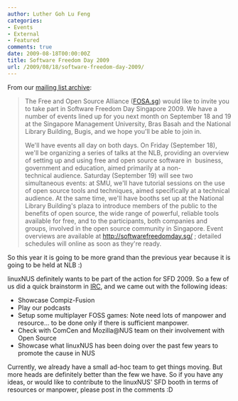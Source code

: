 ```yaml
---
author: Luther Goh Lu Feng
categories:
- Events
- External
- Featured
comments: true
date: 2009-08-18T00:00:00Z
title: Software Freedom Day 2009
url: /2009/08/18/software-freedom-day-2009/
---
```


From our <a href="http://tech.groups.yahoo.com/group/linuxNUS/message/4183">mailing list archive</a>:
<blockquote>The Free and Open Source Alliance (<a href="FOSA.sg">FOSA.sg</a>) would like to invite you  to take part in Software Freedom Day Singapore 2009. We have a number of events lined up for you next month on September 18 and 19 at the Singapore Management University, Bras Basah and the National Library Building, Bugis, and we hope you'll be able to join in.

We'll have events all day on both days. On Friday (September 18),  we'll be organizing a series of talks at the NLB, providing an overview of setting up and using free and open source software in  business, government and education, aimed primarily at a non-technical audience. Saturday (September 19) will see two simultaneous events: at SMU, we'll have tutorial sessions on the use of open source tools and techniques, aimed specifically at a technical audience. At the same time, we'll have booths set up at the National Library Building's plaza to introduce members of the public to the benefits of open source, the wide range of powerful, reliable tools available for free, and to the participants, both companies and groups, involved in the open source community in Singapore. Event overviews are available at <a href="http://softwarefreedomday.sg/">http://softwarefreedomday.sg/ </a>; detailed schedules will online as soon as they're ready.</blockquote>
So this year it is going to be more grand than the previous year because it is going to be held at NLB :)

linuxNUS definitely wants to be part of the action for SFD 2009. So a few of us did a quick brainstorm in <a href="http://linuxnus.org/irc/">IRC</a>, and we came out with the following ideas:
<ul>
	<li>Showcase Compiz-Fusion</li>
	<li>Play our podcasts</li>
	<li>Setup some multiplayer FOSS games: Note need lots of manpower and resource... to be done only if there is sufficient manpower.</li>
	<li>Check with ComCen and Mozilla@NUS team on their involvement with Open Source</li>
	<li>Showcase what linuxNUS has been doing over the past few years to promote the cause in NUS</li>
</ul>
Currently, we already have a small ad-hoc team to get things moving. But more heads are definitely better than the few we have. So if you have any ideas, or would like to contribute to the linuxNUS' SFD booth in terms of resources or manpower, please post in the comments :D
